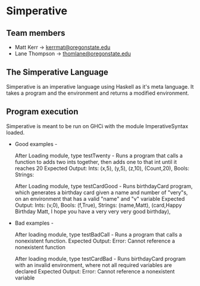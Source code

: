 # Simperative

## Team members
- Matt Kerr -> kerrmat@oregonstate.edu
- Lane Thompson -> thomlane@oregonstate.edu

## The Simperative Language
Simperative is an imperative language using Haskell as it's meta language. It takes a program and the environment and returns a modified environment.

## Program execution
Simperative is meant to be run on GHCi with the module ImperativeSyntax loaded.

- Good examples - 

  After Loading module, type testTwenty - Runs a program that calls a function to adds two ints together, then adds one to that int until it reaches 20
  Expected Output: 
	Ints: (x,5), (y,5), (z,10), (Count,20),
	Bools:
	Strings:
	
  After Loading module, type testCardGood - Runs birthdayCard program, which generates a birthday card given a name and number of "very"s, on an environment that has a valid "name" and "v" variable
  Expected Output:
	Ints: (v,0),
	Bools: (f,True),
	Strings: (name,Matt), (card,Happy Birthday Matt,
	I hope you have a very very very good birthday),
  
  
- Bad examples - 

  After loading module, type testBadCall - Runs a program that calls a nonexistent function.
  Expected Output: 
	Error: Cannot reference a nonexistent function
  
  After loading module, type testCardBad - Runs birthdayCard program with an invalid environment, where not all required variables are declared
  Expected Output: 
	Error: Cannot reference a nonexistent variable
  
  
